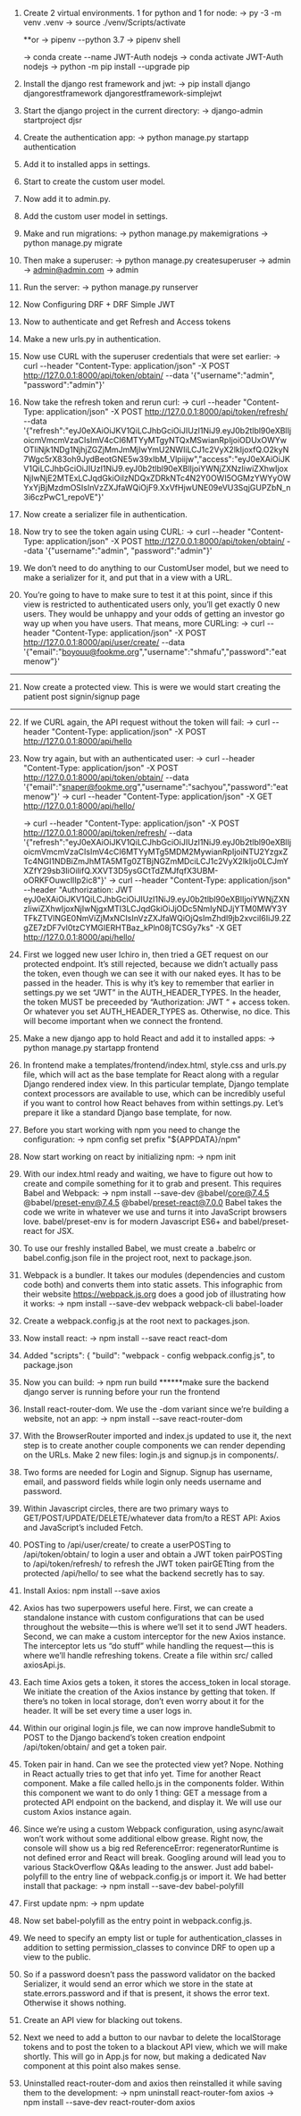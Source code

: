 1. Create 2 virtual environments. 1 for python and 1 for node:
    -> py -3 -m venv .venv
    -> source ./venv/Scripts/activate

    **or -> pipenv --python 3.7
         -> pipenv shell

    -> conda create --name JWT-Auth nodejs
    -> conda activate JWT-Auth nodejs
    -> python -m pip install --upgrade pip

2. Install the django rest framework and jwt:
    -> pip install django djangorestframework djangorestframework-simplejwt

3. Start the django project in the current directory:
    -> django-admin startproject djsr

4. Create the authentication app:
    -> python manage.py startapp authentication

5. Add it to installed apps in settings.

6. Start to create the custom user model.

7. Now add it to admin.py.

8. Add the custom user model in settings.

9. Make and run migrations:
    -> python manage.py makemigrations
    -> python manage.py migrate

10. Then make a superuser:
    -> python manage.py createsuperuser
    -> admin
    -> admin@admin.com
    -> admin

11. Run the server:
    -> python manage.py runserver

12. Now Configuring DRF + DRF Simple JWT

13. Now to authenticate and get Refresh and Access tokens

14. Make a new urls.py in authentication.

15. Now use CURL with the superuser credentials that were set earlier:
    -> curl --header "Content-Type: application/json" -X POST http://127.0.0.1:8000/api/token/obtain/ --data '{"username":"admin", "password":"admin"}'

16. Now take the refresh token and rerun curl:
    -> curl --header "Content-Type: application/json" -X POST http://127.0.0.1:8000/api/token/refresh/ --data '{"refresh":"eyJ0eXAiOiJKV1QiLCJhbGciOiJIUzI1NiJ9.eyJ0b2tlbl90eXBlIjoicmVmcmVzaCIsImV4cCI6MTYyMTgyNTQxMSwianRpIjoiODUxOWYwOTliNjk1NDg1NjhjZGZjMmJmMjIwYmU2NWIiLCJ1c2VyX2lkIjoxfQ.O2kyN7Wgc5rX83oh9JydBeotGNE5w39xIbM_Vlpiijw","access":"eyJ0eXAiOiJKV1QiLCJhbGciOiJIUzI1NiJ9.eyJ0b2tlbl90eXBlIjoiYWNjZXNzIiwiZXhwIjoxNjIwNjE2MTExLCJqdGkiOiIzNDQxZDRkNTc4N2Y0OWI5OGMzYWYyOWYxYjBjMzdmOSIsInVzZXJfaWQiOjF9.XxVfHjwUNE09eVU3SqjGUPZbN_n3i6czPwC1_repoVE"}'

17. Now create a serializer file in authentication.

18. Now try to see the token again using CURL:
    -> curl --header "Content-Type: application/json" -X POST http://127.0.0.1:8000/api/token/obtain/ --data '{"username":"admin", "password":"admin"}'

19. We don’t need to do anything to our CustomUser model, but we need to make a serializer for it, and put that in a view with a URL.

20. You’re going to have to make sure to test it at this point, since if this view is restricted to authenticated users only, you’ll get exactly 0 new users. They would be unhappy and your odds of getting an investor go way up when you have users. That means, more CURLing:
    -> curl --header "Content-Type: application/json" -X POST http://127.0.0.1:8000/api/user/create/ --data '{"email":"boyouu@fookme.org","username":"shmafu","password":"eatmenow"}'

***
21. Now create a protected view. This is were we would start creating the patient post signin/signup page
***

22. If we CURL again, the API request without the token will fail:
    -> curl --header "Content-Type: application/json" -X POST http://127.0.0.1:8000/api/hello

23. Now try again, but with an authenticated user:
    -> curl --header "Content-Type: application/json" -X POST http://127.0.0.1:8000/api/token/obtain/ --data '{"email":"snaper@fookme.org","username":"sachyou","password":"eatmenow"}'
    -> curl --header "Content-Type: application/json" -X GET http://127.0.0.1:8000/api/hello/
    <!-- this is the access token -->
    -> curl --header "Content-Type: application/json" -X POST http://127.0.0.1:8000/api/token/refresh/ --data '{"refresh":"eyJ0eXAiOiJKV1QiLCJhbGciOiJIUzI1NiJ9.eyJ0b2tlbl90eXBlIjoicmVmcmVzaCIsImV4cCI6MTYyMTg5MDM2MywianRpIjoiNTU2YzgxZTc4NGI1NDBiZmJhMTA5MTg0ZTBjNGZmMDciLCJ1c2VyX2lkIjo0LCJmYXZfY29sb3IiOiIifQ.XXVT3D5ysGCtTdZMJfqfX3UBM-oORKFOuwcIlIp2ic8"}'
    -> curl --header "Content-Type: application/json" --header "Authorization: JWT eyJ0eXAiOiJKV1QiLCJhbGciOiJIUzI1NiJ9.eyJ0b2tlbl90eXBlIjoiYWNjZXNzIiwiZXhwIjoxNjIwNjgxMTI3LCJqdGkiOiJjODc5NmIyNDJjYTM0MWY3YTFkZTVlNGE0NmViZjMxNCIsInVzZXJfaWQiOjQsImZhdl9jb2xvciI6IiJ9.2ZgZE7zDF7vl0tzCYMGIERHTBaz_kPln08jTCSGy7ks" -X GET http://127.0.0.1:8000/api/hello/

24. First we logged new user Ichiro in, then tried a GET request on our protected endpoint. It’s still rejected, because we didn’t actually pass the token, even though we can see it with our naked eyes. It has to be passed in the header. This is why it’s key to remember that earlier in settings.py we set “JWT” in the AUTH_HEADER_TYPES. 
In the header, the token MUST be preceeded by “Authorization: JWT “ + access token. Or whatever you set AUTH_HEADER_TYPES as. Otherwise, no dice. This will become important when we connect the frontend.

25. Make a new django app to hold React and add it to installed apps:
    -> python manage.py startapp frontend

26. In frontend make a templates/frontend/index.html, style.css and urls.py file, which will act as the base template for React along with a regular Django rendered index view. In this particular template, Django template context processors are available to use, which can be incredibly useful if you want to control how React behaves from within settings.py. Let’s prepare it like a standard Django base template, for now.

27. Before you start working with npm you need to change the configuration:
    -> npm config set prefix "${APPDATA}/npm"

28. Now start working on react by initializing npm:
    -> npm init

29. With our index.html ready and waiting, we have to figure out how to create and compile something for it to grab and present. This requires Babel and Webpack:
    -> npm install --save-dev @babel/core@7.4.5 @babel/preset-env@7.4.5 @babel/preset-react@7.0.0
    Babel takes the code we write in whatever we use and turns it into JavaScript browsers love. babel/preset-env is for modern Javascript ES6+ and babel/preset-react for JSX.

30. To use our freshly installed Babel, we must create a .babelrc or babel.config.json file in the project root, next to package.json.

31. Webpack is a bundler. It takes our modules (dependencies and custom code both) and converts them into static assets. This infographic from their website https://webpack.js.org does a good job of illustrating how it works:
    -> npm install --save-dev webpack webpack-cli babel-loader
        <!-- + babel-loader@8.0.6
        + webpack-cli@3.3.4
        + webpack@4.35.0 -->

32. Create a webpack.config.js at the root next to packages.json.

33. Now install react:
    -> npm install --save react react-dom
    <!-- + react@16.8.6
    + react-dom@16.8.6 -->

34. Added 
        "scripts": {
        "build": "webpack - config webpack.config.js",
    to package.json

35. Now you can build:
    -> npm run build
    ******make sure the backend django server is running before your run the frontend

36. Install react-router-dom. We use the -dom variant since we’re building a website, not an app:
    -> npm install --save react-router-dom

37. With the BrowserRouter imported and index.js updated to use it, the next step is to create another couple components we can render depending on the URLs. Make 2 new files: login.js and signup.js in components/. 

38. Two forms are needed for Login and Signup. Signup has username, email, and password fields while login only needs username and password.

39. Within Javascript circles, there are two primary ways to GET/POST/UPDATE/DELETE/whatever data from/to a REST API: Axios and JavaScript’s included Fetch.

40. POSTing to /api/user/create/ to create a userPOSTing to /api/token/obtain/ to login a user and obtain a JWT token pairPOSTing to /api/token/refresh/ to refresh the JWT token pairGETting from the protected /api/hello/ to see what the backend secretly has to say.

41. Install Axios:
    npm install --save axios

42. Axios has two superpowers useful here. First, we can create a standalone instance with custom configurations that can be used throughout the website — this is where we’ll set it to send JWT headers. Second, we can make a custom interceptor for the new Axios instance. The interceptor lets us “do stuff” while handling the request — this is where we’ll handle refreshing tokens. Create a file within src/ called axiosApi.js. 

43. Each time Axios gets a token, it stores the access_token in local storage. We initiate the creation of the Axios instance by getting that token. If there’s no token in local storage, don’t even worry about it for the header. It will be set every time a user logs in.

44. Within our original login.js file, we can now improve handleSubmit to POST to the Django backend’s token creation endpoint /api/token/obtain/ and get a token pair. 

45. Token pair in hand. Can we see the protected view yet? Nope. Nothing in React actually tries to get that info yet. Time for another React component. Make a file called hello.js in the components folder. Within this component we want to do only 1 thing: GET a message from a protected API endpoint on the backend, and display it. We will use our custom Axios instance again.

46. Since we’re using a custom Webpack configuration, using async/await won’t work without some additional elbow grease. Right now, the console will show us a big red ReferenceError: regeneratorRuntime is not defined error and React will break. Googling around will lead you to various StackOverflow Q&As leading to the answer. Just add babel-polyfill to the entry line of webpack.config.js or import it. We had better install that package:
    -> npm install --save-dev babel-polyfill

47. First update npm:
    -> npm update

48. Now set babel-polyfill as the entry point in webpack.config.js.
    <!-- old entry: 
        path.resolve(__dirname, './src/index.js') 
    -->

49. We need to specify an empty list or tuple for authentication_classes in addition to setting permission_classes to convince DRF to open up a view to the public.

50. So if a password doesn’t pass the password validator on the backed Serializer, it would send an error which we store in the state at state.errors.password and if that is present, it shows the error text. Otherwise it shows nothing.

51. Create an API view for blacking out tokens.

52. Next we need to add a button to our navbar to delete the localStorage tokens and to post the token to a blackout API view, which we will make shortly. This will go in App.js for now, but making a dedicated Nav component at this point also makes sense.

53. Uninstalled react-router-dom and axios then reinstalled it while saving them to the development:
    -> npm uninstall react-router-fom axios
    -> npm install --save-dev react-router-dom axios